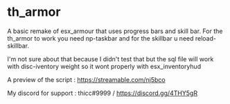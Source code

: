 # th_armor
A basic remake of esx_armour that uses progress bars and skill bar. For the th_armor to work you need np-taskbar and for the skillbar u need reload-skillbar.

I'm not sure about that because I didn't test that but the sql file will work with disc-iventory weight so it wont properly with esx_inventoryhud



A preview of the script : https://streamable.com/nj5bco

My discord for support : thicc#9999 / https://discord.gg/4THY5gR
